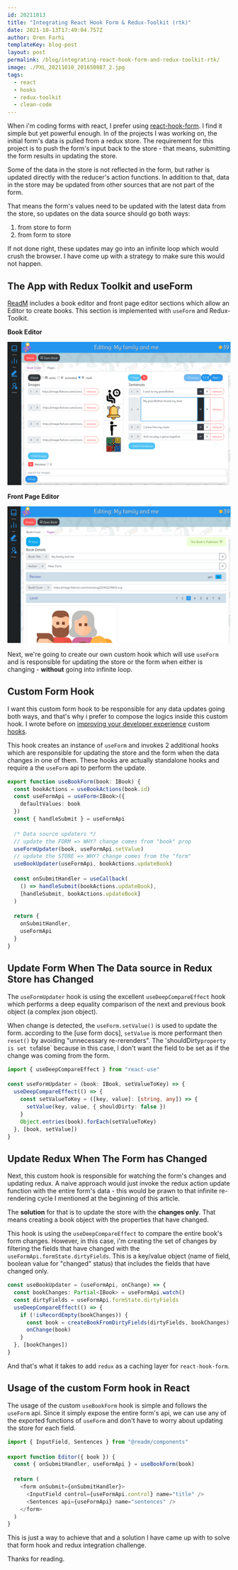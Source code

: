 ```yaml
---
id: 20211013
title: "Integrating React Hook Form & Redux-Toolkit (rtk)"
date: 2021-10-13T17:49:04.757Z
author: Oren Farhi
templateKey: blog-post
layout: post
permalink: /blog/integrating-react-hook-form-and-redux-toolkit-rtk/
image: ./PXL_20211010_201650887_2.jpg
tags:
  - react
  - hooks
  - redux-toolkit
  - clean-code
---
```


When i'm coding forms with react, I prefer using [react-hook-form]. I find it simple but yet powerful enough. In of the projects I was working on, the initial form's data is pulled from a redux store. The requirement for this project is to push the form's input back to the store - that means, submitting the form results in updating the store.

Some of the data in the store is not reflected in the form, but rather is updated directly with the reducer's action functions. In addition to that, data in the store may be updated from other sources that are not part of the form.

That means the form's values need to be updated with the latest data from the store, so updates on the data source should go both ways:

1. from store to form
2. from form to store

If not done right, these updates may go into an infinite loop which would crush the browser. I have come up with a strategy to make sure this would not happen.

## The App with Redux Toolkit and useForm

[ReadM] includes a book editor and front page editor sections which allow an Editor to create books. This section is implemented with `useForm` and Redux-Toolkit.

**Book Editor**

![alt text][book editor]

**Front Page Editor**

![alt text][front page editor]

Next, we're going to create our own custom hook which will use `useForm` and is responsible for updating the store or the form when either is changing - **without** going into infinite loop.

## Custom Form Hook

I want this custom form hook to be responsible for any data updates going both ways, and that's why i prefer to compose the logics inside this custom hook. I wrote before on [improving your developer experience] custom [hooks].

This hook creates an instance of `useForm` and invokes 2 additional hooks which are responsible for updating the store and the form when the data changes in one of them. These hooks are actually standalone hooks and require a the `useForm` api to perform the update.

```typescript
export function useBookForm(book: IBook) {
  const bookActions = useBookActions(book.id)
  const useFormApi = useForm<IBook>({
    defaultValues: book
  })
  const { handleSubmit } = useFormApi

  /* Data source updaters */
  // update the FORM => WHY? change comes from "book" prop
  useFormUpdater(book, useFormApi.setValue)
  // update the STORE => WHY? change comes from the "form"
  useBookUpdater(useFormApi, bookActions.updateBook)

  const onSubmitHandler = useCallback(
    () => handleSubmit(bookActions.updateBook),
    [handleSubmit, bookActions.updateBook]
  )

  return {
    onSubmitHandler,
    useFormApi
  }
}
```

## Update Form When The Data source in Redux Store has Changed

The `useFormUpdater` hook is using the excellent `useDeepCompareEffect` hook which performs a deep equality comparison of the next and previous book object (a complex json object).

When change is detected, the `useForm.setValue()` is used to update the form. according to the [use form docs], `setValue` is more performant then `reset()` by avoiding "unnecessary re-rerenders". The 'shouldDirty`property is set to`false` because in this case, I don't want the field to be set as if the change was coming from the form.

```typescript
import { useDeepCompareEffect } from "react-use"

const useFormUpdater = (book: IBook, setValueToKey) => {
  useDeepCompareEffect(() => {
    const setValueToKey = ([key, value]: [string, any]) => {
      setValue(key, value, { shouldDirty: false })
    }
    Object.entries(book).forEach(setValueToKey)
  }, [book, setValue])
}
```

## Update Redux When The Form has Changed

Next, this custom hook is responsible for watching the form's changes and updating redux. A naive approach would just invoke the redux action update function with the entire form's data - this would be prawn to that infinite re-rendering cycle I mentioned at the beginning of this article.

The **solution** for that is to update the store with the **changes only**. That means creating a book object with the properties that have changed.

This hook is using the `useDeepCompareEffect` to compare the entire book's form changes. However, in this case, i'm creating the set of changes by filtering the fields that have changed with the `useFormApi.formState.dirtyFields`. This is a key/value object (name of field, boolean value for "changed" status) that includes the fields that have changed only.

```typescript
const useBookUpdater = (useFormApi, onChange) => {
  const bookChanges: Partial<IBook> = useFormApi.watch()
  const dirtyFields = useFormApi.formState.dirtyFields
  useDeepCompareEffect(() => {
    if (!isRecordEmpty(bookChanges)) {
      const book = createBookFromDirtyFields(dirtyFields, bookChanges)
      onChange(book)
    }
  }, [bookChanges])
}
```

And that's what it takes to add `redux` as a caching layer for `react-hook-form`.

## Usage of the custom Form hook in React

The usage of the custom `useBookForm` hook is simple and follows the `useForm` api. Since it simply expose the entire form's api, we can use any of the exported functions of `useForm` and don't have to worry about updating the store for each field.

```typescript
import { InputField, Sentences } from "@readm/components"

export function Editor({ book }) {
  const { onSubmitHandler, useFormApi } = useBookForm(book)

  return (
    <form onSubmit={onSubmitHandler}>
      <InputField control={useFormApi.control} name="title" />
      <Sentences api={useFormApi} name="sentences" />
    </form>
  )
}
```

This is just a way to achieve that and a solution I have came up with to solve that form hook and redux integration challenge.

Thanks for reading.

[hooks]: https://orizens.com/tags/hooks
[clean code]: https://orizens.com/tags/clean-code
[readm]: https://readm.netlify.app
[improving your developer experience]: https://orizens.com/blog/how-to-improve-your-developer-experience-(dx)-with-react-hooks-and-redux-toolkit-rtk/
[react-hook-form]: https://react-hook-form.com/
[book editor]: ./readm-book-editor.png "readm book editor"
[front page editor]: ./readm-front-page-editor.png "readm page editor"
